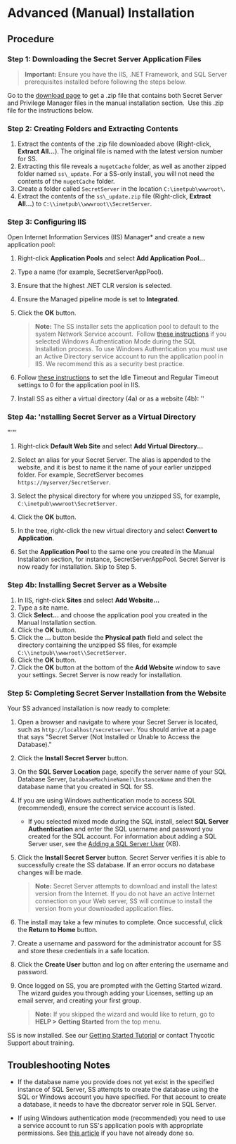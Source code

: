 [title]: # (Advanced Installation)
[tags]: # (Install)
[priority]: # (20)

# Advanced (Manual) Installation

## Procedure

### Step 1: Downloading the Secret Server Application Files

> **Important:** Ensure you have the IIS, .NET Framework, and SQL Server prerequisites installed before following the steps below.

Go to the [download page](https://thycotic.force.com/support/s/download-onprem) to get a .zip file that contains both Secret Server and Privilege Manager files in the manual installation section.  Use this .zip file for the instructions below.

### Step 2: Creating Folders and Extracting Contents

1. Extract the contents of the .zip file downloaded above (Right-click, **Extract All\...**). The original file is named with the latest version number for SS.
1. Extracting this file reveals a `nugetCache` folder, as well as another zipped folder named `ss\_update`. For a SS-only install, you will not need the contents of the `nugetCache` folder.
1. Create a folder called `SecretServer` in the location `C:\inetpub\wwwroot\`.
1. Extract the contents of the `ss\_update.zip` file (Right-click, **Extract All\...**) to `C:\\inetpub\\wwwroot\\SecretServer`.

### Step 3: Configuring IIS

Open Internet Information Services (IIS) Manager* and create a new application pool:

1. Right-click **Application Pools** and select **Add Application Pool\...**
1. Type a name (for example, SecretServerAppPool). 
1. Ensure that the highest .NET CLR version is selected.
1. Ensure the Managed pipeline mode is set to **Integrated**.
1. Click the **OK** button.
   
   > **Note:** The SS installer sets the application pool to default to the system Network Service account.  Follow [these instructions](https://thycotic.force.com/support/s/article/Best-Adv-Install-Using-a-Service-Account-to-Run-IIS-App-Pool-and-SQL-DB) if you selected Windows Authentication Mode during the SQL Installation process. To use Windows Authentication you must use an Active Directory service account to run the application pool in IIS. We recommend this as a security best practice.
   
1. Follow [these instructions](https://thycotic.force.com/support/s/article/Changing-IIS-to-not-stop-worker-process-in-IIS-7-and-8) to set the Idle Timeout and Regular Timeout settings to 0 for the application pool in IIS.
1. Install SS as either a virtual directory (4a) or as a website (4b):
''
### Step 4a: 'nstalling Secret Server as a Virtual Directory
"'"'
1. Right-click **Default Web Site** and select **Add Virtual Directory...**

1. Select an alias for your Secret Server. The alias is appended to the website, and it is best to name it the name of your earlier unzipped folder. For example, SecretServer becomes `https://myserver/SecretServer`.

1. Select the physical directory for where you unzipped SS, for example, `C:\inetpub\wwwroot\SecretServer`.
1. Click the **OK** button.
1. In the tree, right-click the new virtual directory and select **Convert to Application**.

1. Set the **Application Pool** to the same one you created in the Manual Installation section, for instance, SecretServerAppPool. Secret Server is now ready for installation. Skip to Step 5.


### Step 4b: Installing Secret Server as a Website

1. In IIS, right-click **Sites** and select **Add Website...**
1. Type a site name.
1. Click **Select...** and choose the application pool you created in the Manual Installation section. 
1. Click the **OK** button.
1. Click the **...** button beside the **Physical path** field and select the directory containing the unzipped SS files, for example `C:\\inetpub\\wwwroot\\SecretServer`. 
1. Click the **OK** button.
1. Click the **OK** button at the bottom of the **Add Website** window to save your settings. Secret Server is now ready for installation. 

### Step 5: Completing Secret Server Installation from the Website

Your SS advanced installation is now ready to complete:

1. Open a browser and navigate to where your Secret Server is located, such as `http://localhost/secretserver`. You should arrive at a page that says "Secret Server (Not Installed or Unable to Access the Database)."

1. Click the **Install** **Secret Server** button.

1. On the **SQL Server Location** page, specify the server name of your SQL Database Server, `DatabaseMachineName)\InstanceName` and then the database name that you created in SQL for SS.

1. If you are using Windows authentication mode to access SQL (recommended), ensure the correct service account is listed.

    -   If you selected mixed mode during the SQL install, select **SQL Server Authentication** and enter the SQL username and password you created for the SQL account. For information about adding a SQL Server user, see the [Adding a SQL Server User](https://thycotic.force.com/support/s/article/Adv-Install-SQL-2016) (KB). 

1. Click the **Install Secret Server** button. Secret Server verifies it is able to successfully create the SS database. If an error occurs no database changes will be made.

    > **Note:** Secret Server attempts to download and install the latest version from the Internet. If you do not have an active Internet connection on your Web server, SS will continue to install the version from your downloaded application files.

1. The install may take a few minutes to complete. Once successful, click the **Return to Home** button.

1. Create a username and password for the administrator account for SS and store these credentials in a safe location.

1. Click the **Create User** button and log on after entering the username and password.

1. Once logged on SS, you are prompted with the Getting Started wizard. The wizard guides you through adding your Licenses, setting up an email server, and creating your first group.

    > **Note:** If you skipped the wizard and would like to return, go to **HELP \> Getting Started** from the top menu.

SS is now installed. See our [Getting Started Tutorial](../../../getting-started-tutorial/index.md) or contact Thycotic Support about training.

## Troubleshooting Notes

-   If the database name you provide does not yet exist in the specified instance of SQL Server, SS attempts to create the database using the SQL or Windows account you have specified. For that account to create a database, it needs to have the dbcreator server role in SQL Server.

-   If using Windows authentication mode (recommended) you need to use a service account to run SS's application pools with appropriate permissions. See [this article](https://thycotic.force.com/support/s/article/Best-Adv-Install-Using-a-Service-Account-to-Run-IIS-App-Pool-and-SQL-DB) if you have not already done so.